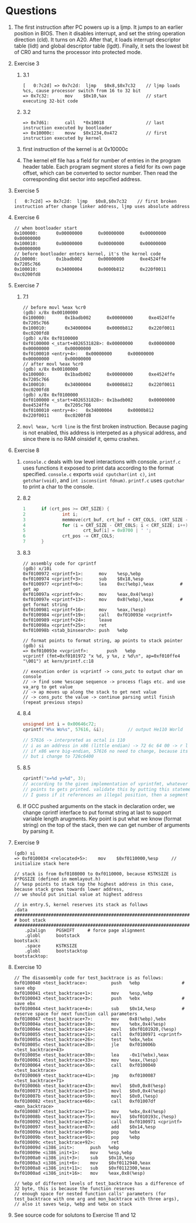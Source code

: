 # Questions

1. The first instruction after PC powers up is a ljmp. It jumps to an earlier position in BIOS. Then it disables interrupt, and set the string operation direction (cld). It turns on A20. After that, it loads interrupt descriptor table (lidt) and global descriptor table (lgdt). Finally, it sets the lowest bit of CR0 and turns the processor into protected mode.

2. Exercise 3
    1. 3.1

        ```shell
        [   0:7c2d] => 0x7c2d:  ljmp   $0x8,$0x7c32    // ljmp loads %cs, cause processor switch from 16 to 32 bit
        => 0x7c32:      mov    $0x10,%ax               // start executing 32-bit code
        ```
  
    2. 3.2

        ```shell
        => 0x7d61:      call   *0x10018                // last instruction executed by bootloader
        => 0x10000c:    movw   $0x1234,0x472           // first instruction executed by kernel
        ```

    3. first instruction of the kernel is at 0x10000c
    4. The kernel elf file has a field for number of entries in the program header table. Each program segment stores a field for its own page offset, which can be converted to sector number. Then read the corresponding dist sector into sepcified address.
  
3. Exercise 5

    ```shell
    [   0:7c2d] => 0x7c2d:  ljmp   $0x8,$0x7c32    // first broken instruction after change linker address, ljmp uses absolute address
    ```

4. Exercise 6
  
    ```shell
    // when bootloader start
    0x100000:       0x00000000      0x00000000      0x00000000      0x00000000
    0x100010:       0x00000000      0x00000000      0x00000000      0x00000000
    // before bootloader enters kernel, it's the kernel code
    0x100000:       0x1badb002      0x00000000      0xe4524ffe      0x7205c766
    0x100010:       0x34000004      0x0000b812      0x220f0011      0xc0200fd8
    ```

5. Exercise 7  
    1. 7.1

        ```shell
        // before movl %eax %cr0
        (gdb) x/8x 0x00100000
        0x100000:       0x1badb002      0x00000000      0xe4524ffe      0x7205c766
        0x100010:       0x34000004      0x0000b812      0x220f0011      0xc0200fd8
        (gdb) x/8x 0xf0100000
        0xf0100000 <_start+4026531828>: 0x00000000      0x00000000      0x00000000      0x00000000
        0xf0100010 <entry+4>:   0x00000000      0x00000000      0x00000000      0x00000000
        // after movl %eax %cr0
        (gdb) x/8x 0x00100000
        0x100000:       0x1badb002      0x00000000      0xe4524ffe      0x7205c766
        0x100010:       0x34000004      0x0000b812      0x220f0011      0xc0200fd8
        (gdb) x/8x 0xf0100000
        0xf0100000 <_start+4026531828>: 0x1badb002      0x00000000      0xe4524ffe      0x7205c766
        0xf0100010 <entry+4>:   0x34000004      0x0000b812      0x220f0011      0xc0200fd8
        ```

    2. `movl %eax, %cr0 line` is the first broken instruction. Because paging is not enabled, this address is interpeted as a physical address, and since there is no RAM  oinsidef it, qemu crashes.

6. Exercise 8
    1. `console.c` deals with low level interactions with console. `printf.c` uses functions it exposed to print data according to the format specified. `console.c` exports `void cputchar(int c)`, `int getchar(void)`, and `int iscons(int fdnum)`. `printf.c` uses `cputchar` to print a char to the console.
    2. 8.2

        ```c
        1      if (crt_pos >= CRT_SIZE) {                                                              // position exceeds the end
        2              int i;
        3              memmove(crt_buf, crt_buf + CRT_COLS, (CRT_SIZE - CRT_COLS) * sizeof(uint16_t)); // all rows moves one row forward
        4              for (i = CRT_SIZE - CRT_COLS; i < CRT_SIZE; i++)                    // last row is empty character with black on white
        5                      crt_buf[i] = 0x0700 | ' ';
        6              crt_pos -= CRT_COLS;                                                            // move current position backward
        7      }
        ```

    3. 8.3

        ```shell
        // assembly code for cprintf
        (gdb) x/10i
        0xf0100972 <cprintf+1>:      mov    %esp,%ebp
        0xf0100974 <cprintf+3>:      sub    $0x18,%esp
        0xf0100977 <cprintf+6>:      lea    0xc(%ebp),%eax          # get ap
        0xf010097a <cprintf+9>:      mov    %eax,0x4(%esp)
        0xf010097e <cprintf+13>:     mov    0x8(%ebp),%eax          # get format string
        0xf0100981 <cprintf+16>:     mov    %eax,(%esp)
        0xf0100984 <cprintf+19>:     call   0xf010093e <vcprintf>
        0xf0100989 <cprintf+24>:     leave
        0xf010098a <cprintf+25>:     ret
        0xf010098b <stab_binsearch>: push   %ebp

        // format points to format string, ap points to stack pointer
        (gdb) si
        => 0xf010093e <vcprintf>:       push   %ebp
        vcprintf (fmt=0xf0101972 "x %d, y %x, z %d\n", ap=0xf010ffe4 "\001") at kern/printf.c:18

        // execution order is vcprintf -> cons_putc to output char on console
        // -> find some %escape sequence -> process flags etc. and use va_arg to get value
        // -> ap moves up along the stack to get next value
        // -> cons_putc the value -> continue parsing until finish (repeat previous steps)
        ```

    4. 8.4

        ```c
        unsigned int i = 0x00646c72;
        cprintf("H%x Wo%s", 57616, &i);         // output He110 World

        // 57616 -> interpreted as octal is 110
        // i as an address in x86 (little endian) -> 72 6c 64 00 -> r l d \n
        // if x86 were big-endian, 57616 no need to change, because its specifier is %x,
        // but i change to 726c6400
        ```

    5. 8.5

        ```c
        cprintf("x=%d y=%d", 3);
        // according to the given implementation of vprintfmt, whatever after after the first argument on the stack that ap
        // points to gets printed. validate this by putting this statement after those in 8.3, y gets the old value of y.
        // I guess if it references an illegal position, then a segment fault will occur
        ```

    6. If GCC pushed arguments on the stack in declaration order, we change cprintf interface to put format string at last to support variable length arugments. Key point is put what we know (format string) on the top of the stack, then we can get number of arguments by parsing it.
7. Exercise 9

    ```shell
    (gdb) si
    => 0xf0100034 <relocated+5>:    mov    $0xf0110000,%esp     // initialize stack here

    // stack is from 0xf0108000 to 0xf0110000, because KSTKSIZE is 8*PGSIZE (defined in memlayout.h)
    // %esp points to stack top the highest address in this case, because stack grows towards lower address,
    // we should put initial value at highest address

    // in entry.S, kernel reserves its stack as follows
    .data
    ###################################################################
    # boot stack
    ###################################################################
        .p2align    PGSHIFT     # force page alignment
        .globl      bootstack
    bootstack:
        .space      KSTKSIZE
        .globl      bootstacktop
    bootstacktop:
    ```

8. Exercise 10

    ```shell
    // The disassembly code for test_backtrace is as follows:
    0xf0100040 <test_backtrace>:         push   %ebp                # save ebp
    0xf0100041 <test_backtrace+1>:       mov    %esp,%ebp
    0xf0100043 <test_backtrace+3>:       push   %ebx                # save ebx
    0xf0100044 <test_backtrace+4>:       sub    $0x14,%esp          # reserve space for next function call parameters
    0xf0100047 <test_backtrace+7>:       mov    0x8(%ebp),%ebx
    0xf010004a <test_backtrace+10>:      mov    %ebx,0x4(%esp)
    0xf010004e <test_backtrace+14>:      movl   $0xf0101920,(%esp)
    0xf0100055 <test_backtrace+21>:      call   0xf0100971 <cprintf>
    0xf010005a <test_backtrace+26>:      test   %ebx,%ebx
    0xf010005c <test_backtrace+28>:      jle    0xf010006b <test_backtrace+43>
    0xf010005e <test_backtrace+30>:      lea    -0x1(%ebx),%eax
    0xf0100061 <test_backtrace+33>:      mov    %eax,(%esp)
    0xf0100064 <test_backtrace+36>:      call   0xf0100040 <test_backtrace>
    0xf0100069 <test_backtrace+41>:      jmp    0xf0100087 <test_backtrace+71>
    0xf010006b <test_backtrace+43>:      movl   $0x0,0x8(%esp)
    0xf0100073 <test_backtrace+51>:      movl   $0x0,0x4(%esp)
    0xf010007b <test_backtrace+59>:      movl   $0x0,(%esp)
    0xf0100082 <test_backtrace+66>:      call   0xf01007df <mon_backtrace>
    0xf0100087 <test_backtrace+71>:      mov    %ebx,0x4(%esp)
    0xf010008b <test_backtrace+75>:      movl   $0xf010193c,(%esp)
    0xf0100092 <test_backtrace+82>:      call   0xf0100971 <cprintf>
    0xf0100097 <test_backtrace+87>:      add    $0x14,%esp
    0xf010009a <test_backtrace+90>:      pop    %ebx
    0xf010009b <test_backtrace+91>:      pop    %ebp
    0xf010009c <test_backtrace+92>:      ret
    0xf010009d <i386_init>:      push   %ebp
    0xf010009e <i386_init+1>:    mov    %esp,%ebp
    0xf01000a0 <i386_init+3>:    sub    $0x18,%esp
    0xf01000a3 <i386_init+6>:    mov    $0xf0112940,%eax
    0xf01000a8 <i386_init+11>:   sub    $0xf0112300,%eax
    0xf01000ad <i386_init+16>:   mov    %eax,0x8(%esp)

    // %ebp of different levels of test_backtrace has a difference of 32 byte, this is because the function reserves
    // enough space for nested function calls' parameters (for test_backtrace with one arg and mon_backtrace with three args),
    // also it saves %eip, %ebp and %ebx on stack
    ```

9. See source code for solutons to Exercise 11 and 12
